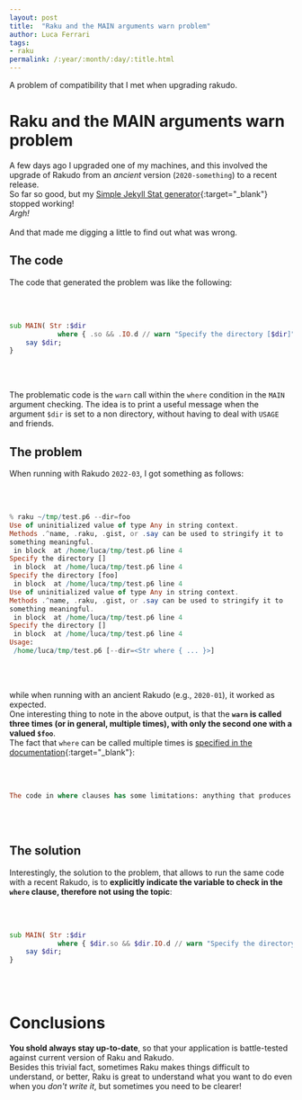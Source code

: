 ```yaml
---
layout: post
title:  "Raku and the MAIN arguments warn problem"
author: Luca Ferrari
tags:
- raku
permalink: /:year/:month/:day/:title.html
---
```

A problem of compatibility that I met when upgrading rakudo.

# Raku and the MAIN arguments warn problem

A few days ago I upgraded one of my machines, and this involved the upgrade of Rakudo from an *ancient* version (`2020-something`) to a recent release.
<br/>
So far so good, but my [Simple Jekyll Stat generator](https://github.com/fluca1978/jekyll-simple-stats){:target="_blank"} stopped working!
<br/>
*Argh!*
<br/>
<br/>
And that made me digging a little to find out what was wrong.

## The code

The code that generated the problem was like the following:

<br/>
<br/>

``` raku
sub MAIN( Str :$dir
            where { .so && .IO.d // warn "Specify the directory [$dir]" } ) {
    say $dir;
}

```
<br/>
<br/>

The problematic code is the `warn` call within the `where` condition in the `MAIN` argument checking.
The idea is to print a useful message when the argument `$dir` is set to a non directory, without having to deal with `USAGE` and friends.


## The problem

When running with Rakudo `2022-03`, I got something as follows:

<br/>
<br/>

``` raku
% raku ~/tmp/test.p6 --dir=foo
Use of uninitialized value of type Any in string context.
Methods .^name, .raku, .gist, or .say can be used to stringify it to
something meaningful.
 in block  at /home/luca/tmp/test.p6 line 4
Specify the directory []
 in block  at /home/luca/tmp/test.p6 line 4
Specify the directory [foo]
 in block  at /home/luca/tmp/test.p6 line 4
Use of uninitialized value of type Any in string context.
Methods .^name, .raku, .gist, or .say can be used to stringify it to
something meaningful.
 in block  at /home/luca/tmp/test.p6 line 4
Specify the directory []
 in block  at /home/luca/tmp/test.p6 line 4
Usage:
 /home/luca/tmp/test.p6 [--dir=<Str where { ... }>]
```
<br/>
<br/>

while when running with an ancient Rakudo (e.g., `2020-01`), it worked as expected.
<br/>
One interesting thing to note in the above output, is that the **`warn` is called three times (or in general, multiple times), with only the second one with a valued `$foo`**.
<br/>
The fact that `where` can be called multiple times is [specified in the documentation](https://docs.raku.org/type/Signature#index-entry-where_clause){:target="_blank"}:

<br/>
<br/>

``` raku
The code in where clauses has some limitations: anything that produces side-effects (e.g., printing output, pulling from an iterator, or increasing a state variable) is not supported and may produce surprising results if used. Also, the code of the where clause may run more than once for a single typecheck in some implementations.
```
<br/>
<br/>


## The solution

Interestingly, the solution to the problem, that allows to run the same code with a recent Rakudo, is to **explicitly indicate the variable to check in the `where` clause, therefore not using the topic**:


<br/>
<br/>

``` raku
sub MAIN( Str :$dir
            where { $dir.so && $dir.IO.d // warn "Specify the directory [$dir]" } ) {
    say $dir;
}

```
<br/>
<br/>


# Conclusions

**You shold always stay up-to-date**, so that your application is battle-tested against current version of Raku and Rakudo.
<br/>
Besides this trivial fact, sometimes Raku makes things difficult to understand, or better, Raku is great to understand what you want to do even when you *don't write it*, but sometimes you need to be clearer!

